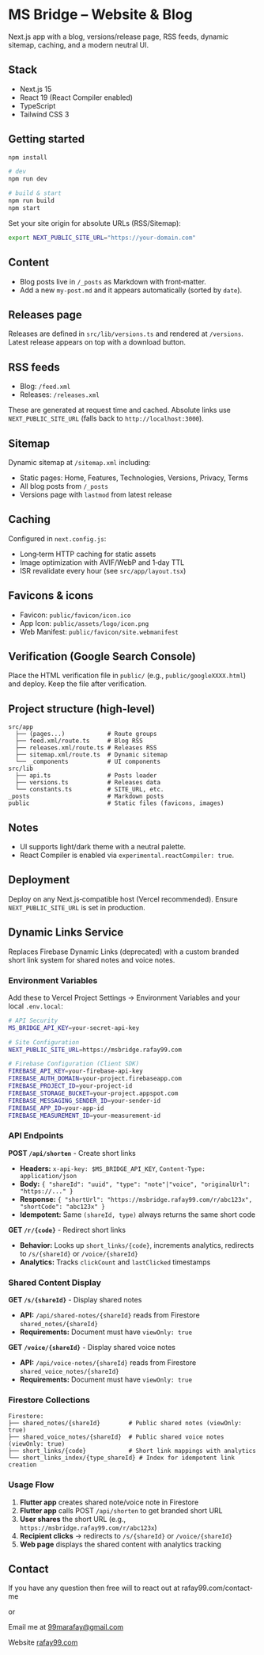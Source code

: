 # MS Bridge – Website & Blog

Next.js app with a blog, versions/release page, RSS feeds, dynamic sitemap, caching, and a modern neutral UI.


## Stack

- Next.js 15
- React 19 (React Compiler enabled)
- TypeScript
- Tailwind CSS 3

## Getting started

```bash
npm install

# dev
npm run dev

# build & start
npm run build
npm start
```

Set your site origin for absolute URLs (RSS/Sitemap):

```bash
export NEXT_PUBLIC_SITE_URL="https://your-domain.com"
```

## Content

- Blog posts live in `/_posts` as Markdown with front‑matter.
- Add a new `my-post.md` and it appears automatically (sorted by `date`).

## Releases page

Releases are defined in `src/lib/versions.ts` and rendered at `/versions`. Latest release appears on top with a download button.

## RSS feeds

- Blog: `/feed.xml`
- Releases: `/releases.xml`

These are generated at request time and cached. Absolute links use `NEXT_PUBLIC_SITE_URL` (falls back to `http://localhost:3000`).

## Sitemap

Dynamic sitemap at `/sitemap.xml` including:

- Static pages: Home, Features, Technologies, Versions, Privacy, Terms
- All blog posts from `/_posts`
- Versions page with `lastmod` from latest release

## Caching

Configured in `next.config.js`:

- Long‑term HTTP caching for static assets
- Image optimization with AVIF/WebP and 1‑day TTL
- ISR revalidate every hour (see `src/app/layout.tsx`)

## Favicons & icons

- Favicon: `public/favicon/icon.ico`
- App Icon: `public/assets/logo/icon.png`
- Web Manifest: `public/favicon/site.webmanifest`

## Verification (Google Search Console)

Place the HTML verification file in `public/` (e.g., `public/googleXXXX.html`) and deploy. Keep the file after verification.

## Project structure (high‑level)

```text
src/app
  ├── (pages...)            # Route groups
  ├── feed.xml/route.ts     # Blog RSS
  ├── releases.xml/route.ts # Releases RSS
  ├── sitemap.xml/route.ts  # Dynamic sitemap
  └── _components           # UI components
src/lib
  ├── api.ts                # Posts loader
  ├── versions.ts           # Releases data
  └── constants.ts          # SITE_URL, etc.
_posts                      # Markdown posts
public                      # Static files (favicons, images)
```

## Notes

- UI supports light/dark theme with a neutral palette.
- React Compiler is enabled via `experimental.reactCompiler: true`.

## Deployment

Deploy on any Next.js‑compatible host (Vercel recommended). Ensure `NEXT_PUBLIC_SITE_URL` is set in production.


## Dynamic Links Service

Replaces Firebase Dynamic Links (deprecated) with a custom branded short link system for shared notes and voice notes.

### Environment Variables

Add these to Vercel Project Settings → Environment Variables and your local `.env.local`:

```bash
# API Security
MS_BRIDGE_API_KEY=your-secret-api-key

# Site Configuration  
NEXT_PUBLIC_SITE_URL=https://msbridge.rafay99.com

# Firebase Configuration (Client SDK)
FIREBASE_API_KEY=your-firebase-api-key
FIREBASE_AUTH_DOMAIN=your-project.firebaseapp.com
FIREBASE_PROJECT_ID=your-project-id
FIREBASE_STORAGE_BUCKET=your-project.appspot.com
FIREBASE_MESSAGING_SENDER_ID=your-sender-id
FIREBASE_APP_ID=your-app-id
FIREBASE_MEASUREMENT_ID=your-measurement-id
```

### API Endpoints

**POST `/api/shorten`** - Create short links
- **Headers:** `x-api-key: $MS_BRIDGE_API_KEY`, `Content-Type: application/json`
- **Body:** `{ "shareId": "uuid", "type": "note"|"voice", "originalUrl": "https://..." }`
- **Response:** `{ "shortUrl": "https://msbridge.rafay99.com/r/abc123x", "shortCode": "abc123x" }`
- **Idempotent:** Same `(shareId, type)` always returns the same short code

**GET `/r/{code}`** - Redirect short links
- **Behavior:** Looks up `short_links/{code}`, increments analytics, redirects to `/s/{shareId}` or `/voice/{shareId}`
- **Analytics:** Tracks `clickCount` and `lastClicked` timestamps

### Shared Content Display

**GET `/s/{shareId}`** - Display shared notes
- **API:** `/api/shared-notes/{shareId}` reads from Firestore `shared_notes/{shareId}`
- **Requirements:** Document must have `viewOnly: true`

**GET `/voice/{shareId}`** - Display shared voice notes  
- **API:** `/api/voice-notes/{shareId}` reads from Firestore `shared_voice_notes/{shareId}`
- **Requirements:** Document must have `viewOnly: true`

### Firestore Collections

```
Firestore:
├── shared_notes/{shareId}        # Public shared notes (viewOnly: true)
├── shared_voice_notes/{shareId}  # Public shared voice notes (viewOnly: true)  
├── short_links/{code}            # Short link mappings with analytics
└── short_links_index/{type_shareId} # Index for idempotent link creation
```


### Usage Flow

1. **Flutter app** creates shared note/voice note in Firestore
2. **Flutter app** calls POST `/api/shorten` to get branded short URL
3. **User shares** the short URL (e.g., `https://msbridge.rafay99.com/r/abc123x`)
4. **Recipient clicks** → redirects to `/s/{shareId}` or `/voice/{shareId}`
5. **Web page** displays the shared content with analytics tracking


## Contact 
If you have any question then free will to react out at rafay99.com/contact-me 

or 

Email me at [99marafay@gmail.com](mailto:99marafay@gmail.com)

Website [rafay99.com](https://rafay99.com)